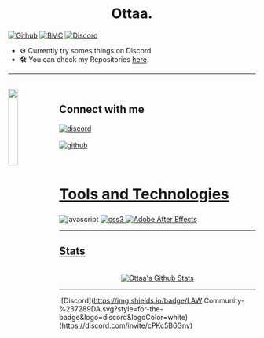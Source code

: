 <h1 align="center">Ottaa.</h1> 


[![Github](https://img.shields.io/twitter/url?label=Github&logo=GithUb&style=social&url=https%3A%2F%2Fgithub.com%2FOttaaDev)](https://github.com/OttaaDev)
           [![BMC](https://img.shields.io/badge/buy_me_a-coffee-FFDD00?style=shield&logo=paypal)](paypal.me/MoneymeYsa)
                   [![Discord](https://discordapp.com/api/guilds/716364441658327120/embed.png?style=shield)](https://discord.com/invite/cPKc5B6Gnv)




- ⚙ Currently try somes things on Discord
- 🛠 You can check my Repositories [here](https://github.com/OttaaDev?tab=repositories).

---

<br>
<img src ="https://drive.google.com/uc?export=view&id=1qg9c1Ek5w5ZXQjYfrSSRAxp5B6Ii-Zuf" align = "left" width = 20%>
<div>
<h2  > Connect with me</h2>


[<img align="top" alt="discord" src="https://img.shields.io/badge/Discord-5165f6?style=for-the-badge&logo=discord&logoColor=white" />](https://discord.gg/cPKc5B6Gnv)
<br>  
[<img align="top" alt="github" src="https://img.shields.io/badge/GitHub-000000?style=for-the-badge&logo=github&logoColor=white" />](https://github.com/OttaaDev)
<br>  
</div>
<br>


<h2 style="font-size:30px" align ="left" width = 100%><u>Tools and Technologies</u></h2>

<img src="https://img.shields.io/badge/JavaScript-000000?style=for-the-badge&logo=javascript&logoColor=white" alt="javascript" />  <a href="https://www.w3schools.com/css/" target="_blank"> <img src="https://img.shields.io/badge/CSS3-1572B6?style=for-the-badge&logo=css3&logoColor=white"
 alt="css3"  />  ![Adobe After Effects](https://img.shields.io/badge/Adobe%20After%20Effects-9999FF.svg?style=for-the-badge&logo=Adobe%20After%20Effects&logoColor=white)

---
           
## Stats
<p align="center">
  <br/>
    <a href="https://github.com/OttaaDev/github-readme-stats"><img alt="Ottaa's Github Stats" src="https://github-readme-stats.vercel.app/api?username=OttaaDev&show_icons=true&count_private=true&theme=react&hide_border=true&bg_color=0D1117" /></a>
  <br/>
</p>
           
           
           
           
--- 

![Discord](https://img.shields.io/badge/LAW Community-%237289DA.svg?style=for-the-badge&logo=discord&logoColor=white)(https://discord.com/invite/cPKc5B6Gnv)
